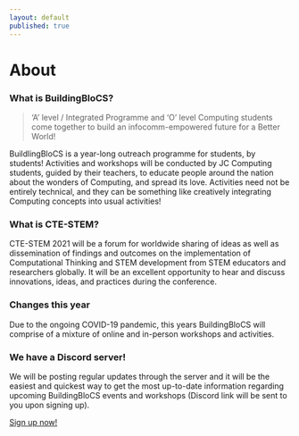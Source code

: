 ```yaml
---
layout: default
published: true
---
```


# About

### What is BuildingBloCS?

> &lsquo;A&rsquo; level / Integrated Programme and &lsquo;O&rsquo; level Computing students come together to build an infocomm-empowered future for a Better World!

BuildlingBloCS is a year-long outreach programme for students, by students! Activities and workshops will be conducted by JC Computing students, guided by their teachers, to educate people around the nation about the wonders of Computing, and spread its love. Activities need not be entirely technical, and they can be something like creatively integrating Computing concepts into usual activities!

### What is CTE-STEM?

CTE-STEM 2021 will be a forum for worldwide sharing of ideas as well as dissemination of findings and outcomes on the implementation of Computational Thinking and STEM development from STEM educators and researchers globally. It will be an excellent opportunity to hear and discuss innovations, ideas, and practices during the conference.

### Changes this year

Due to the ongoing COVID-19 pandemic, this years BuildingBloCS will comprise of a mixture of online and in-person workshops and activities.

### We have a Discord server!

We will be posting regular updates through the server and it will be the easiest and quickest way to get the most up-to-date information regarding upcoming BuildingBloCS events and workshops (Discord link will be sent to you upon signing up).

<a class="btn brand" href="{{ site.baseurl }}/join-us/">Sign up now!</a>
